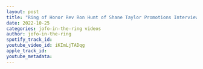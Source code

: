 ```yaml
---
layout: post
title: "Ring of Honor Rev Ron Hunt of Shane Taylor Promotions Interview"
date: 2022-10-25
categories: jofo-in-the-ring videos
author: jofo-in-the-ring
spotify_track_id: 
youtube_video_id: iKImLjTADqg
apple_track_id: 
youtube_metadata: 
---
```

